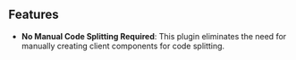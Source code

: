 ## Features

- **No Manual Code Splitting Required**: This plugin eliminates the need for manually creating client components for code splitting.
